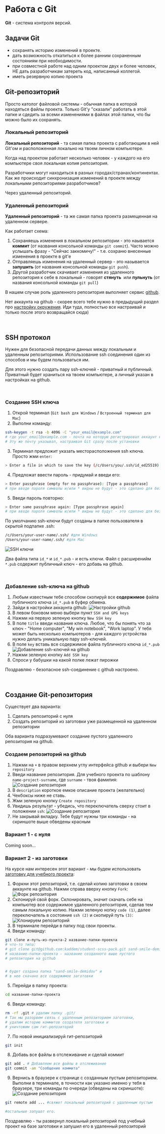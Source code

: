 # Работа с Git

**Git** - система контроля версий.

## Задачи Git

- сохранять историю изменений в проекте.
- дать возможность откатиться к более ранним сохраненным состояниям при необходимости.
- при совместной работе над одним проектом двух и более человек, НЕ дать разработчикам затереть код, написанный коллегой.
- иметь резервную копию проекта

## Git-репозиторий

Просто католог файловой системы - обычная папка в которой находяться файлы проекта. Только Git'у "сказали" работать в этой папке и сдедить за всеми изменениями в файлах этой папки, что бы можно было их сохранять.

### Локальный репозиторий

**Локальный репозиторий** - та самая папка проекта с работающим в ней Git'ом и расположенная локально на твоем личном компьютере.

Когда над проектом работает несколько человек - у каждого на его компьютере своя локальная копия репозитория.

Разработчики могут находиться в разных городах/странах/континентах. Как же происходит синхронизация изменений в проекте между локальными репозиториями разработчиков?

Через удаленный репозиторий.

### Удаленный репозиторий
**Удаленный репозиторий** - та же самая папка проекта размещенная на удаленном сервере.

Как работает схема:

1. Сохраняешь изменения в локальном репозитории - это наывается **коммит** (от названия консольной команды ```git commit```). Часто можно услышать фразу - "Сейчас заккомичу!" - т.е. сохраню внесенные изменения в проекте в git'е
2. Отправляешь изменения на удаленный сервер - это называется **запушить** (от названия консольной команды ```git push```).
3. Другой разработчик скачивает изменения из удаленного репозитория к себе в локальный - говорят **стянуть**  или **пульнуть** (от названия консольной команды ```git pull```)

В нашем случае роль удаленного репозитория выполняет сервис [github](https://github.com).

Нет аккаунта на github - скорее всего тебе нужно в предыдущий раздел про [настройку окружения](../settings/). Иди туда, полностью все настраивай и только после этого возвращайся сюда)

<br>

## SSH протокол

Нужен для безопасной передачи данных между локальным и удаленным репозиториями. Использование ssh соединения один из способов и мы будем пользоваться им.

Для этого нужно создать пару ssh-ключей - приватный и публичный. Приватный будет храниться на твоем компьютере, а личный указан в настройках на github.

<br>

### Создание SSH ключа

1. Открой терминал (```Git bash для Windows``` / ```Встроенный терминал для Mac```)
2. Выполни команду:
```bash
ssh-keygen -t rsa -b 4096 -C "your_email@example.com"
# где your_email@example.com - почта на которую регистрировал аккаунт на github
# Эту же почту указывал, настраивая Git сразу после установки
```
3. Терминал предложит указать месторасположения ssh ключа. Просто жми ```enter```:
```bash
> Enter a file in which to save the key (/c/Users/you/.ssh/id_ed25519):[Press enter]
```
4. Предложат ввести пароль - придумай и введи его:
```bash
> Enter passphrase (empty for no passphrase): [Type a passphrase]
# при вводе пароля символы и/или * видны не будут - это сделано для безопасности.
```
5. Введи пароль повторно:
```bash
> Enter same passphrase again: [Type passphrase again]
# при вводе пароля символы и/или * видны не будут - это сделано для безопасности.
```

По умолчанию ssh-ключи будут созданы в папке пользователя в скрытой подпапке .ssh:
```bash
/c/Users/your-user-name/.ssh/ #для Windows
/Users/your-user-name/.ssh/ #для Mac
```
![SSH ключи](../images/ssh-keys.png)

Два файла типа ```id_*``` и ```id_*.pub``` - и есть ключи. Файл с расширенийм ```*.pub``` содержит публичный ключ - его добавь на github.

<br>

### Добавление ssh-ключа на github

1. Любым известным тебе способом скопируй все **содержимое** файла публичного ключа ```id_*.pub``` в буфер обмена.
2. Зайди в настройки аккаунта github:
![Настройки github](../images/go-settings.png)
3. В левом боковом меню выбери пункт ```SSH and GPG keys```
3. Нажми на первую зеленую кнопку ```New SSH key```
4. В поле ```title``` введи название ключа. Любое, что бы понять что за ключ - "Home computer", "My win notebook", "Work laptop". У тебя может быть несколько компьютеров - для каждого устройства нужно делать уникальную пару ssh-ключей.
5. В поле ```key``` вставь все содержимое файла публичного ключа ```id_*.pub```
![Добавление ssh-ключей на github](../images/add-key.png)
6. Нажми зеленую кнопку ```Add SSH key```
7. Спроси у бабушки на какой полке лежат пирожки

Поздравляю - безопасное ssh-соединение с github настроено.

<br>

## Создание Git-репозитория

Существует два варианта:

1. Сделать репозиторий с нуля
2. Создать репозиторий из заготовки уже размещенной на удаленном репозитории

Оба варианта подразумевают создание пустого удаленного репозитория на github.

### Создаем репозиторий на github

1. Нажми на  ```+``` в правом верхнем углу интерфейса github и выбери ```New repository```
2. Введи название репозитория. Для учебного проекта по шаблону ```name-project-surname```, где ```surname``` - твоя фамилия:
![Создание репозитория](../images/create-repo.png)
3. В ```description``` короткое емкое описание проекта (желательно)
4. Чекбоксы ниже не ставь.
5. Жми зеленую кнопку ```Create repository```
6. Увидишь результат - убедись, что переключатель сверху стоит в положении ```ssh```:
![Создание репозитория](../images/repo-settings.png)
7. Не закрывай вкладку. Тебе будут нужны три команды - на скриншоте выше обведены красным

### Вариант 1 - с нуля

Coming soon...

### Вариант 2 - из заготовки

На курсе нам интересен этот вариант - мы будем использовать [заготовку для учебного проекта](https://github.com/kaddem/student-scss-pack):

1. Форкни этот репозиторий, т.е. сделай копию заготовки в своем аккаунте на github. Нажми справа вверху кнопку ```Fork```:
![Форк репозитория](../images/fork.png)
2. Склонируй свой форк. Склонировать, значит скачать себе на компьютер все содержимое удаленного репозитория, сделав тем самым локальную копию. Нажми зеленую нопку ```code (1)```, далее переключатель в состояние ```ssh (2)``` и скопируй путь ```(3)```:
![Клонируем репозиторий](../images/git-clone.png)
3. В терминале перейди в папку под свои проекты.
4. Введи команду:
```bash
git clone и-путь-из-пункта-2 название-папки-проекта
# что-то типа:
# git clone git@github.com:kaddem/student-scss-pack.git sand-smile-demidov
# название-папки-проекта - название созданного выше пустого
# репозитория на github


# будет создана папка "sand-smile-demidov" и
# в нее скачано все содержимое заготовки
```
5. Перейди в папку проекта:
```bash
cd название-папки-проекта
```
6. Введи команду:
```bash
rm -rf .git # удалим папку .git/
# Так мы разорвем связь с удаленным репозиторием заготовки,
# удалим историю коммитов создателя заготовки и
# уничтожим сам гит-репозиторий
```
7. По новой инициализируй гит-репозиторий
```bash
git init
```
8. Добавь все файлы в отслеживание и сделай коммит
```bash
git add . # Добавляем все файлы в отслеживание
git commit -am "Сообщение коммита"
```
9. Вернись в браузере к странице с созданным пустым репозиторием.
Выполни в терминале, в точности как указано именно у тебя в браузере, три команды по очереди (обведены на скриншоте):
![Создание репозитория](../images/repo-settings.png)
```bash
git remote add ... #свяжет локальный репозиторий с удаленным пустым

#остальные запушат его.
```

Поздравляю - ты развернул локальный репозиторий под учебный проект на базе заготовки и запушил его в удаленный репозиторий

